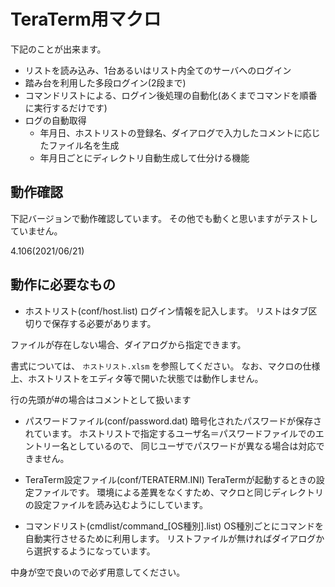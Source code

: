 # TeraTerm用マクロ
下記のことが出来ます。

* リストを読み込み、1台あるいはリスト内全てのサーバへのログイン
* 踏み台を利用した多段ログイン(2段まで)
* コマンドリストによる、ログイン後処理の自動化(あくまでコマンドを順番に実行するだけです)
* ログの自動取得
  * 年月日、ホストリストの登録名、ダイアログで入力したコメントに応じたファイル名を生成
  * 年月日ごとにディレクトリ自動生成して仕分ける機能

## 動作確認
下記バージョンで動作確認しています。
その他でも動くと思いますがテストしていません。

4.106(2021/06/21)

## 動作に必要なもの
* ホストリスト(conf/host.list)
ログイン情報を記入します。
リストはタブ区切りで保存する必要があります。

ファイルが存在しない場合、ダイアログから指定できます。

書式については、 `ホストリスト.xlsm` を参照してください。
なお、マクロの仕様上、ホストリストをエディタ等で開いた状態では動作しません。

行の先頭が#の場合はコメントとして扱います

* パスワードファイル(conf/password.dat) 
暗号化されたパスワードが保存されています。
ホストリストで指定するユーザ名＝パスワードファイルでのエントリー名としているので、
同じユーザでパスワードが異なる場合は対応できません。

* TeraTerm設定ファイル(conf/TERATERM.INI)
TeraTermが起動するときの設定ファイルです。
環境による差異をなくすため、マクロと同じディレクトリの設定ファイルを読み込むようにしています。

* コマンドリスト(cmdlist/command_[OS種別].list)
OS種別ごとにコマンドを自動実行させるために利用します。
リストファイルが無ければダイアログから選択するようになっています。

中身が空で良いので必ず用意してください。
